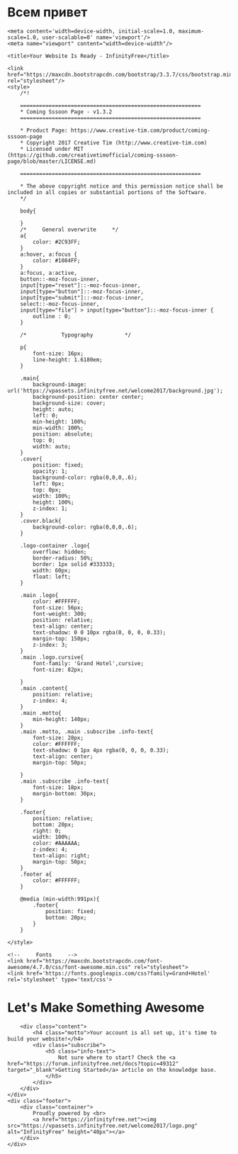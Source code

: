 # Всем привет
<!--
=========================================================
DEFAULT WEB PAGE - THIS FILE CANNOT BE EDITED
COPYRIGHT INFINITYFREE
=========================================================

This default web page is protected against modifications.

To upload your own site, please delete this file and
upload your own page as "index.php" or "index.html".

=========================================================
-->
<!DOCTYPE html>
<html lang="en">
<head>
    <meta charset="utf-8"/>
    <meta http-equiv="X-UA-Compatible" content="IE=edge,chrome=1"/>

    <meta content='width=device-width, initial-scale=1.0, maximum-scale=1.0, user-scalable=0' name='viewport'/>
    <meta name="viewport" content="width=device-width"/>

    <title>Your Website Is Ready - InfinityFree</title>

    <link href="https://maxcdn.bootstrapcdn.com/bootstrap/3.3.7/css/bootstrap.min.css" rel="stylesheet"/>
    <style>
        /*!

        =========================================================
        * Coming Sssoon Page - v1.3.2
        =========================================================

        * Product Page: https://www.creative-tim.com/product/coming-sssoon-page
        * Copyright 2017 Creative Tim (http://www.creative-tim.com)
        * Licensed under MIT (https://github.com/creativetimofficial/coming-sssoon-page/blob/master/LICENSE.md)

        =========================================================

        * The above copyright notice and this permission notice shall be included in all copies or substantial portions of the Software.
        */

        body{

        }
        /*     General overwrite     */
        a{
            color: #2C93FF;
        }
        a:hover, a:focus {
            color: #1084FF;
        }
        a:focus, a:active,
        button::-moz-focus-inner,
        input[type="reset"]::-moz-focus-inner,
        input[type="button"]::-moz-focus-inner,
        input[type="submit"]::-moz-focus-inner,
        select::-moz-focus-inner,
        input[type="file"] > input[type="button"]::-moz-focus-inner {
            outline : 0;
        }

        /*           Typography          */

        p{
            font-size: 16px;
            line-height: 1.6180em;
        }

        .main{
            background-image: url('https://vpassets.infinityfree.net/welcome2017/background.jpg');
            background-position: center center;
            background-size: cover;
            height: auto;
            left: 0;
            min-height: 100%;
            min-width: 100%;
            position: absolute;
            top: 0;
            width: auto;
        }
        .cover{
            position: fixed;
            opacity: 1;
            background-color: rgba(0,0,0,.6);
            left: 0px;
            top: 0px;
            width: 100%;
            height: 100%;
            z-index: 1;
        }
        .cover.black{
            background-color: rgba(0,0,0,.6);
        }

        .logo-container .logo{
            overflow: hidden;
            border-radius: 50%;
            border: 1px solid #333333;
            width: 60px;
            float: left;
        }

        .main .logo{
            color: #FFFFFF;
            font-size: 56px;
            font-weight: 300;
            position: relative;
            text-align: center;
            text-shadow: 0 0 10px rgba(0, 0, 0, 0.33);
            margin-top: 150px;
            z-index: 3;
        }
        .main .logo.cursive{
            font-family: 'Grand Hotel',cursive;
            font-size: 82px;

        }
        .main .content{
            position: relative;
            z-index: 4;
        }
        .main .motto{
            min-height: 140px;
        }
        .main .motto, .main .subscribe .info-text{
            font-size: 28px;
            color: #FFFFFF;
            text-shadow: 0 1px 4px rgba(0, 0, 0, 0.33);
            text-align: center;
            margin-top: 50px;

        }
        .main .subscribe .info-text{
            font-size: 18px;
            margin-bottom: 30px;
        }

        .footer{
            position: relative;
            bottom: 20px;
            right: 0;
            width: 100%;
            color: #AAAAAA;
            z-index: 4;
            text-align: right;
            margin-top: 50px;
        }
        .footer a{
            color: #FFFFFF;
        }

        @media (min-width:991px){
            .footer{
                position: fixed;
                bottom: 20px;
            }
        }

    </style>

    <!--     Fonts     -->
    <link href="https://maxcdn.bootstrapcdn.com/font-awesome/4.7.0/css/font-awesome.min.css" rel="stylesheet">
    <link href='https://fonts.googleapis.com/css?family=Grand+Hotel' rel='stylesheet' type='text/css'>

</head>

<body>
<div class="main">
    <div class="cover black" data-color="black"></div>
    <div class="container">
        <h1 class="logo cursive">
            Let's Make Something Awesome
        </h1>

        <div class="content">
            <h4 class="motto">Your account is all set up, it's time to build your website!</h4>
            <div class="subscribe">
                <h5 class="info-text">
                    Not sure where to start? Check the <a href="https://forum.infinityfree.net/docs?topic=49312" target="_blank">Getting Started</a> article on the knowledge base.
                </h5>
            </div>
        </div>
    </div>
    <div class="footer">
        <div class="container">
            Proudly powered by <br>
            <a href="https://infinityfree.net"><img src="https://vpassets.infinityfree.net/welcome2017/logo.png" alt="InfinityFree" height="40px"></a>
        </div>
    </div>
</div>
<script src="https://code.jquery.com/jquery-1.12.4.min.js" type="text/javascript"></script>
<script src="https://maxcdn.bootstrapcdn.com/bootstrap/3.3.7/js/bootstrap.min.js" type="text/javascript"></script>
</body>
</html>
